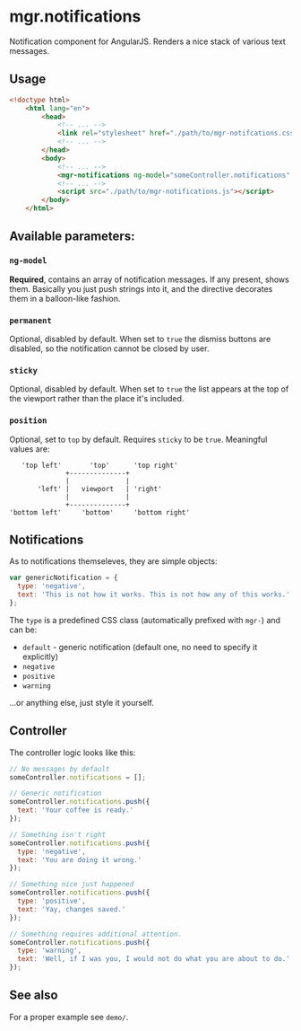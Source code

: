 # mgr.notifications

Notification component for AngularJS. Renders a nice stack of various text messages.

## Usage

```html
<!doctype html>
	<html lang="en">
		<head>
			<!-- ... -->
			<link rel="stylesheet" href="./path/to/mgr-notifcations.css" />
			<!-- ... -->
		</head>
		<body>
			<!-- ... -->
			<mgr-notifications ng-model="someController.notifications" permanent="true" sticky="true" position="top"></mgr-notifications>
			<!-- ... -->
			<script src="./path/to/mgr-notifications.js"></script>
		</body>
	</html>
```

## Available parameters:

### `ng-model`

**Required**, contains an array of notification messages. If any present, shows them. Basically you just push strings into it, and the directive decorates them in a balloon-like fashion.

### `permanent`

Optional, disabled by default. When set to `true` the dismiss buttons are disabled, so the notification cannot be closed by user.

### `sticky`

Optional, disabled by default. When set to `true` the list appears at the top of the viewport rather than the place it's included.

### `position`

Optional, set to `top` by default. Requires `sticky` to be `true`. Meaningful values are:

```
   'top left'       'top'      'top right'
              +--------------+
              |              |
       'left' |   viewport   | 'right'
              |              |
              +--------------+
'bottom left'     'bottom'     'bottom right'
```

## Notifications

As to notifications themseleves, they are simple objects:

```javascript
var genericNotification = {
  type: 'negative',
  text: 'This is not how it works. This is not how any of this works.'
};
```

The `type` is a predefined CSS class (automatically prefixed with `mgr-`) and can be:

- `default` - generic notification (default one, no need to specify it explicitly)
- `negative`
- `positive`
- `warning`

...or anything else, just style it yourself.

## Controller

The controller logic looks like this:

```javascript
// No messages by default
someController.notifications = [];

// Generic notification
someController.notifications.push({
  text: 'Your coffee is ready.'
});

// Something isn't right
someController.notifications.push({
  type: 'negative',
  text: 'You are doing it wrong.'
});

// Something nice just happened
someController.notifications.push({
  type: 'positive',
  text: 'Yay, changes saved.'
});

// Something requires additional attention.
someController.notifications.push({
  type: 'warning',
  text: 'Well, if I was you, I would not do what you are about to do.'
});
```

## See also

For a proper example see `demo/`.
